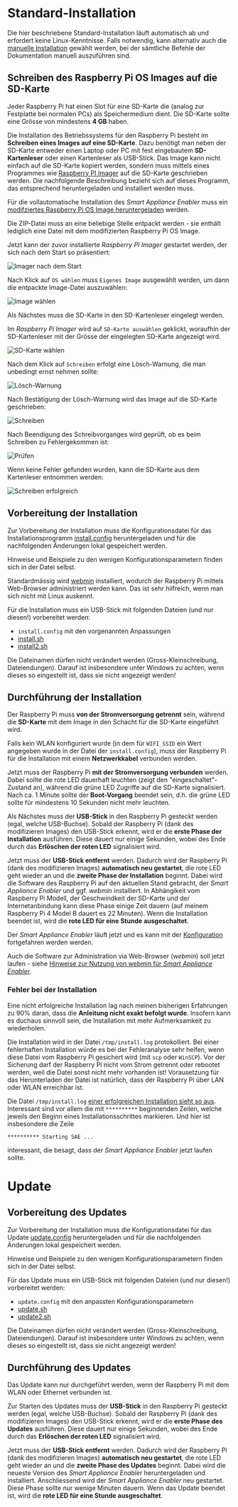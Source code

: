 # Standard-Installation

Die hier beschriebene Standard-Installation läuft automatisch ab und erfordert keine Linux-Kenntnisse. Falls notwendig, kann alternativ auch die [manuelle Installation](ManualInstallation_DE.md) gewählt werden, bei der sämtliche Befehle der Dokumentation manuell auszuführen sind.

## Schreiben des Raspberry Pi OS Images auf die SD-Karte  
Jeder Raspberry Pi hat einen Slot für eine SD-Karte die (analog zur Festplatte bei normalen PCs) als Speichermedium dient. Die SD-Karte sollte eine Grösse von mindestens **4 GB** haben.

Die Installation des Betriebssystems für den Raspberry Pi besteht im **Schreiben eines Images auf eine SD-Karte**. Dazu benötigt man neben der SD-Karte entweder einen Laptop oder PC mit fest eingebautem **SD-Kartenleser** oder einen Kartenleser als USB-Stick. Das Image kann nicht einfach auf die SD-Karte kopiert werden, sondern muss mittels eines Programmes wie [Raspberry PI Imager](https://www.raspberrypi.org/software/) auf die SD-Karte geschrieben werden. Die nachfolgende Beschreibung bezieht sich auf dieses Programm, das entsprechend heruntergeladen und installiert werden muss.

Für die vollautomatische Installation des *Smart Appliance Enabler*  muss ein [modifziertes Raspberry Pi OS Image heruntergeladen](https://github.com/camueller/RaspiOSImageAutorunUSBShellScript/releases) werden.

Die ZIP-Datei muss an eine beliebige Stelle entpackt werden - sie enthält lediglich eine Datei mit dem modifizierten Raspberry Pi OS Image.

Jetzt kann der zuvor installierte *Raspberry PI Imager* gestartet werden, der sich nach dem Start so präsentiert:

![Imager nach dem Start](../pics/install/imager_initial.png)

Nach Klick auf `OS wählen` muss `Eigenes Image` ausgewählt werden, um dann die entpackte Image-Datei auszuwählen:

![Image wählen](../pics/install/imager_choose_image.png)

Als Nächstes muss die SD-Karte in den SD-Kartenleser eingelegt werden.

Im *Raspberry Pi Imager* wird auf `SD-Karte auswählen` geklickt, woraufhin der SD-Kartenleser mit der Grösse der eingelegten SD-Karte angezeigt wird.     

![SD-Karte wählen](../pics/install/imager_choose_drive.png)

Nach dem Klick auf `Schreiben` erfolgt eine Lösch-Warnung, die man unbedingt ernst nehmen sollte:

![Lösch-Warnung](../pics/install/imager_erase_warning.png)

Nach Bestätigung der Lösch-Warnung wird das Image auf die SD-Karte geschrieben:

![Schreiben](../pics/install/imager_write.png)

Nach Beendigung des Schreibvorganges wird geprüft, ob es beim Schreiben zu Fehlergekommen ist:

![Prüfen](../pics/install/imager_verify.png)

Wenn keine Fehler gefunden wurden, kann die SD-Karte aus dem Kartenleser entnommen werden:

![Schreiben erfolgreich](../pics/install/imager_success.png)

## Vorbereitung der Installation

Zur Vorbereitung der Installation muss die Konfigurationsdatei für das Installationsprogramm [install.config](https://raw.githubusercontent.com/camueller/SmartApplianceEnabler/master/install/install.config) heruntergeladen und für die nachfolgenden Änderungen lokal gespeichert werden.

Hinweise und Beispiele zu den wenigen Konfigurationsparametern finden sich in der Datei selbst. 

Standardmässig wird [webmin](https://www.webmin.com) installiert, wodurch der Raspberry Pi mittels Web-Browser administriert werden kann. Das ist sehr hilfreich, wenn man sich nicht mit Linux auskennt.

Für die Installation muss ein USB-Stick mit folgenden Dateien (und nur diesen!) vorbereitet werden:
- `install.config` mit den vorgenannten Anpassungen
- [install.sh](https://raw.githubusercontent.com/camueller/SmartApplianceEnabler/master/install/install.sh)
- [install2.sh](https://raw.githubusercontent.com/camueller/SmartApplianceEnabler/master/install/install2.sh)

Die Dateinamen dürfen nicht verändert werden (Gross-Kleinschreibung, Dateiendungen). Darauf ist insbesondere unter Windows zu achten, wenn dieses so eingestellt ist, dass sie nicht angezeigt werden!  

## Durchführung der Installation

Der Raspberry Pi muss **von der Stromversorgung getrennt** sein, während die **SD-Karte** mit dem Image in den Schacht für die SD-Karte eingeführt wird.

Falls kein WLAN konfiguriert wurde (in dem für `WIFI_SSID` ein Wert angegeben wurde in der Datei der `install.config`), muss der Raspberry Pi für die Installation mit einem **Netzwerkkabel** verbunden werden.

Jetzt muss der Raspberry Pi **mit der Stromversorgung verbunden** werden. Dabei sollte die rote LED dauerhaft leuchten (zeigt den "eingeschaltet"-Zustand an), während die grüne LED Zugriffe auf die SD-Karte signalisiert. Nach ca. 1 Minute sollte der **Boot-Vorgang** beendet sein, d.h. die grüne LED sollte für mindestens 10 Sekunden nicht mehr leuchten.

Als Nächstes muss der **USB-Stick** in den Raspberry Pi gesteckt werden (egal, welche USB-Buchse). Sobald der Raspberry Pi (dank des modifizieren Images) den USB-Stick erkennt, wird er die **erste Phase der Installation** ausführen. Diese dauert nur einige Sekunden, wobei des Ende durch das **Erlöschen der roten LED** signalisiert wird. 

Jetzt muss der **USB-Stick entfernt** werden. Dadurch wird der Raspberry Pi (dank des modifizieren Images) **automatisch neu gestartet**, die rote LED geht wieder an und die **zweite Phase der Installation** beginnt. Dabei wird die Software des Raspberry Pi auf den aktuellen Stand gebracht, der *Smart Appliance Enabler* und ggf. *webmin* installiert. In Abhängikeit vom Raspberry Pi Modell, der Geschwindkeit der SD-Karte und der Internetanbindung kann diese Phase einige Zeit dauern (auf meinem Raspberry Pi 4 Model B dauert es 22 Minuten). Wenn die Installation beendet ist, wird die **rote LED für eine Stunde ausgeschaltet**.

Der *Smart Appliance Enabler* läuft jetzt und es kann mit der [Konfiguration](Configuration_DE.md) fortgefahren werden werden.

Auch die Software zur Administration via Web-Browser (*webmin*) soll jetzt laufen - siehe [Hinweise zur Nutzung von webmin für *Smart Appliance Enabler*](Webmin_DE.md).

### Fehler bei der Installation

Eine nicht erfolgreiche Installation lag nach meinen bisherigen Erfahrungen zu 90% daran, dass die **Anleitung nicht exakt befolgt wurde**. Insofern kann es duchaus sinnvoll sein, die Installation mit mehr Aufmerksamkeit zu wiederholen.

Die Installation wird in der Datei `/tmp/install.log` protokolliert. Bei einer fehlerhaften Installation würde es bei der Fehleranalyse sehr helfen, wenn diese Datei vom Raspberry Pi gesichert wird (mit `scp` oder `WinSCP`). Vor der Sicherung darf der Raspberry Pi nicht vom Strom getrennt oder rebootet werden, weil die Datei sonst nicht mehr vorhanden ist! Vorausetzung für das Herunterladen der Datei ist natürlich, dass der Raspberry Pi über LAN oder WLAN erreichbar ist. 

Die Datei `/tmp/install.log` [einer erfolgreichen Installation sieht so aus](../install/install.log). Interessant sind vor allem die mit `**********` beginnenden Zeilen, welche jeweils den Beginn eines Installationsschrittes markieren. Und hier ist insbesondere die Zeile
```console
********** Starting SAE ...
```
interessant, die besagt, dass der *Smart Appliance Enabler* jetzt laufen sollte.

# Update

## Vorbereitung des Updates

Zur Vorbereitung der Installation muss die Konfigurationsdatei für das Update [update.config](https://raw.githubusercontent.com/camueller/SmartApplianceEnabler/master/install/update.config) heruntergeladen und für die nachfolgenden Änderungen lokal gespeichert werden.

Hinweise und Beispiele zu den wenigen Konfigurationsparametern finden sich in der Datei selbst.

Für das Update muss ein USB-Stick mit folgenden Dateien (und nur diesen!) vorbereitet werden:
- `update.config` mit den anpassten Konfigurationsparametern
- [update.sh](https://raw.githubusercontent.com/camueller/SmartApplianceEnabler/master/install/update.sh)
- [update2.sh](https://raw.githubusercontent.com/camueller/SmartApplianceEnabler/master/install/update2.sh)

Die Dateinamen dürfen nicht verändert werden (Gross-Kleinschreibung, Dateiendungen). Darauf ist insbesondere unter Windows zu achten, wenn dieses so eingestellt ist, dass sie nicht angezeigt werden!  

## Durchführung des Updates

Das Update kann nur durchgeführt werden, wenn der Raspberry Pi mit dem WLAN oder Ethernet verbunden ist.

Zur Starten des Updates muss der **USB-Stick** in den Raspberry Pi gesteckt werden (egal, welche USB-Buchse). Sobald der Raspberry Pi (dank des modifizieren Images) den USB-Stick erkennt, wird er die **erste Phase des Updates** ausführen. Diese dauert nur einige Sekunden, wobei des Ende durch das **Erlöschen der roten LED** signalisiert wird.

Jetzt muss der **USB-Stick entfernt** werden. Dadurch wird der Raspberry Pi (dank des modifizieren Images) **automatisch neu gestartet**, die rote LED geht wieder an und die **zweite Phase des Updates**  beginnt. Dabei wird die neueste Version des *Smart Appliance Enabler* heruntergeladen und installiert. Anschliessend wird der *Smart Appliance Enabler* neu gestartet. Diese Phase sollte nur wenige Minuten dauern. Wenn das Update beendet ist, wird die **rote LED für eine Stunde ausgeschaltet**.
